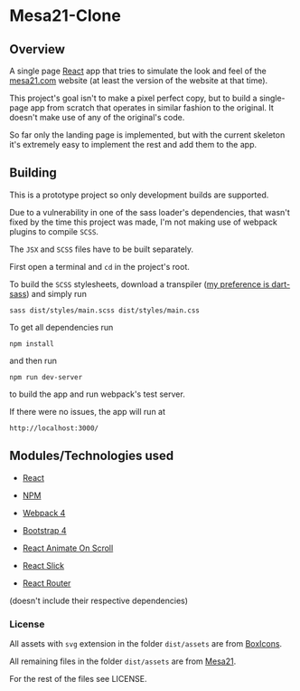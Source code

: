 # Mesa21-Clone
## Overview

A single page [React](https://reactjs.org) app that tries to simulate the look and feel of the [mesa21.com](https://www.mesa21.com/) website (at least the version of the website at that time).

This project's goal isn't to make a pixel perfect copy, but to build a single-page app from scratch that operates in similar fashion to the original. It doesn't make use of any of the original's code.

So far only the landing page is implemented, but with the current skeleton it's extremely easy to implement the rest and add them to the app.

## Building

This is a prototype project so only development builds are supported.

Due to a vulnerability in one of the sass loader's dependencies, that wasn't fixed by the time this project was made, I'm not making use of webpack plugins to compile `SCSS`.

The `JSX` and `SCSS` files have to be built separately.

First open a terminal and `cd` in the project's root.

To build the `SCSS` stylesheets, download a transpiler ([my preference is dart-sass](https://github.com/sass/dart-sass/releases)) and simply run

    sass dist/styles/main.scss dist/styles/main.css

To get all dependencies run

    npm install

and then run

    npm run dev-server

to build the app and run webpack's test server.

If there were no issues, the app will run at

    http://localhost:3000/


## Modules/Technologies used

* [React](https://reactjs.org)

* [NPM](https://www.npmjs.com/)

* [Webpack 4](https://webpack.js.org/)

* [Bootstrap 4](https://getbootstrap.com/)

* [React Animate On Scroll](https://github.com/dbramwell/react-animate-on-scroll)

* [React Slick](https://react-slick.neostack.com/)

* [React Router](https://github.com/ReactTraining/react-router)

(doesn't include their respective dependencies)

### License

All assets with `svg` extension in the folder `dist/assets` are from [BoxIcons](https://boxicons.com/).

All remaining files in the folder `dist/assets` are from [Mesa21](https://www.mesa21.com/).

For the rest of the files see LICENSE.
